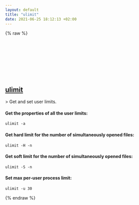 ```yaml
---
layout: default
title: "ulimit"
date: 2021-06-25 18:12:13 +02:00
---
```

{% raw %}
<h2 id="ulimit">
  <a href="/en/common/ulimit.html">ulimit</a> <a href="#ulimit"><svg class="icon">
    <use href="/assets/images/unicode_sprite.svg#link" />
  </svg></a>
</h2>
> Get and set user limits.

#### Get the properties of all the user limits:
```shell
ulimit -a
```
#### Get hard limit for the number of simultaneously opened files:
```shell
ulimit -H -n
```
#### Get soft limit for the number of simultaneously opened files:
```shell
ulimit -S -n
```
#### Set max per-user process limit:
```shell
ulimit -u 30
```
{% endraw %}